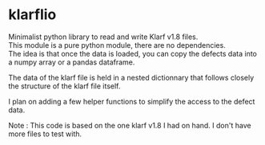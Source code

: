 # klarflio
Minimalist python library to read and write Klarf v1.8 files. <br/>
This module is a pure python module, there are no dependencies.<br/>
The idea is that once the data is loaded, you can copy the defects data into a numpy array or a pandas dataframe.<br/>

The data of the klarf file is held in a nested dictionnary that follows closely the structure of the klarf file itself.

I plan on adding a few helper functions to simplify the access to the defect data.

Note : This code is based on the one klarf v1.8 I had on hand. I don't have more files to test with.
